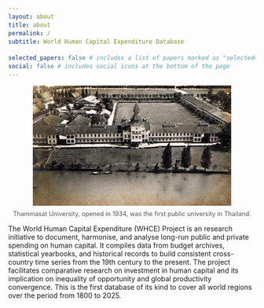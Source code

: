 ```yaml
---
layout: about
title: about
permalink: /
subtitle: World Human Capital Expenditure Database

selected_papers: false # includes a list of papers marked as "selected={true}"
social: false # includes social icons at the bottom of the page
---
```


<div style="text-align: center;">
    <img src="/assets/img/thammasat.jpg" alt="Thammasat University, opened in 1934, is the first public university in Thailand." width="80%">
    <p style="font-size: 0.9em; color: #555; margin-top: 0.5em;">
        Thammasat University, opened in 1934, was the first public university in Thailand.
    </p>
</div>

The World Human Capital Expenditure (WHCE) Project is an research initiative to document, harmonise, and analyse long-run public and private spending on human capital. It compiles data from budget archives, statistical yearbooks, and historical records to build consistent cross-country time series from the 19th century to the present. The project facilitates comparative research on investment in human capital and its implication on inequality of opportunity and global productivity convergence. This is the first database of its kind to cover all world regions over the period from 1800 to 2025.

